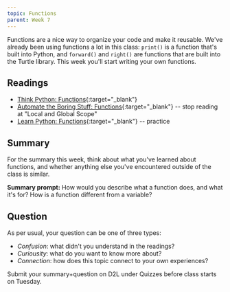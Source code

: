 ```yaml
---
topic: Functions
parent: Week 7
---
```


Functions are a nice way to organize your code and make it reusable. We've already been using functions a lot in this class: `print()` is a function that's built into Python, and `forward()` and `right()` are functions that are built into the Turtle library. This week you'll start writing your own functions.

## Readings

* [Think Python: Functions](http://greenteapress.com/thinkpython2/html/thinkpython2004.html){:target="_blank"}
* [Automate the Boring Stuff: Functions](https://automatetheboringstuff.com/chapter3/){:target="_blank"} -- stop reading at "Local and Global Scope"
* [Learn Python: Functions](https://www.learnpython.org/en/Functions){:target="_blank"} -- practice

## Summary

For the summary this week, think about what you've learned about functions, and whether anything else you've encountered outside of the class is similar.

**Summary prompt:** How would you describe what a function does, and what it's for? How is a function different from a variable?

## Question

As per usual, your question can be one of three types:
* *Confusion*: what didn't you understand in the readings?
* *Curiousity*: what do you want to know more about?
* *Connection*: how does this topic connect to your own experiences?

Submit your summary+question on D2L under Quizzes before class starts on Tuesday.

